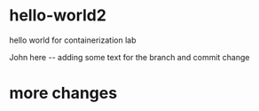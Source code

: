 # hello-world2
hello world for containerization lab

John here -- adding some text for the branch and commit change

more changes
=======
